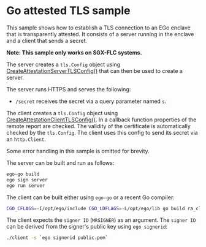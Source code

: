 # Go attested TLS sample
This sample shows how to establish a TLS connection to an EGo enclave that is transparently attested. It consists of a server running in the enclave and a client that sends a secret.

**Note: This sample only works on SGX-FLC systems.**

The server creates a `tls.Config` object using [CreateAttestationServerTLSConfig()](https://pkg.go.dev/github.com/edgelesssys/ego/enclave#CreateAttestationServerTLSConfig) that can then be used to create a server.

The server runs HTTPS and serves the following:
* `/secret` receives the secret via a query parameter named `s`.

The client creates a `tls.Config` object using [CreateAttestationClientTLSConfig()](https://pkg.go.dev/github.com/edgelesssys/ego/eclient#CreateAttestationClientTLSConfig). In a callback function properties of the remote report are checked. The validity of the certificate is automatically checked by the `tls.Config`. The client uses this config to send its secret via an `http.Client`.

Some error handling in this sample is omitted for brevity.

The server can be built and run as follows:
```sh
ego-go build
ego sign server
ego run server
```

The client can be built either using `ego-go` or a recent Go compiler:
```sh
CGO_CFLAGS=-I/opt/ego/include CGO_LDFLAGS=-L/opt/ego/lib go build ra_client/client.go
```

The client expects the `signer ID` (`MRSIGNER`) as an argument. The `signer ID` can be derived from the signer's public key using `ego signerid`:
```sh
./client -s `ego signerid public.pem`
```
